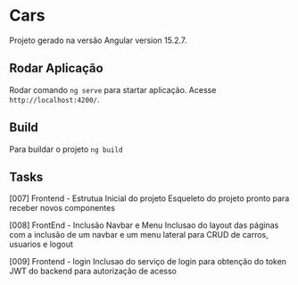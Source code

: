 # Cars

Projeto gerado na versão Angular  version 15.2.7.

## Rodar Aplicação

Rodar comando `ng serve` para startar aplicação. Acesse `http://localhost:4200/`.

## Build

Para buildar o projeto `ng build` 


## Tasks

[007] Frontend - Estrutua Inicial do projeto
Esqueleto do projeto pronto para receber novos componentes

[008] FrontEnd - Inclusão Navbar e Menu
Inclusao do layout das páginas com a inclusão de um navbar e um menu lateral para CRUD de carros, usuarios e logout

[009] Frontend - login
Inclusao do serviço de login para obtenção do token JWT do backend para autorização de acesso

